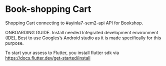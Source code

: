 # Book-shopping Cart

Shopping Cart connecting to #ayinla7-sem2-api API for Bookshop.

ONBOARDING GUIDE.
Install needed Integrated development environment (IDE), Best to use Googles’s Android studio as it is made specifically for this purpose.   

To start your assess to Flutter, you install flutter sdk via https://docs.flutter.dev/get-started/install



